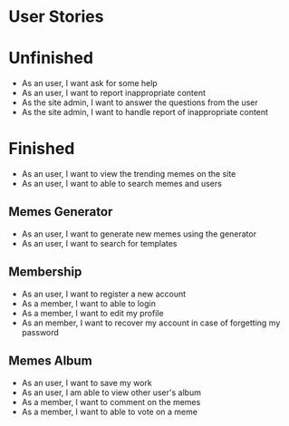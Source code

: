 
# User Stories

# Unfinished

- As an user, I want ask for some help
- As an user, I want to report inappropriate content
- As the site admin, I want to answer the questions from the user
- As the site admin, I want to handle report of inappropriate content

# Finished

- As an user, I want to view the trending memes on the site
- As an user, I want to able to search memes and users

## Memes Generator

- As an user, I want to generate new memes using the generator
- As an user, I want to search for templates

## Membership

- As an user, I want to register a new account
- As a member, I want to able to login
- As a member, I want to edit my profile
- As an member, I want to recover my account in case of forgetting my password

## Memes Album

- As an user, I want to save my work
- As an user, I am able to view other user's album
- As a member, I want to comment on the memes
- As a member, I want to able to vote on a meme
